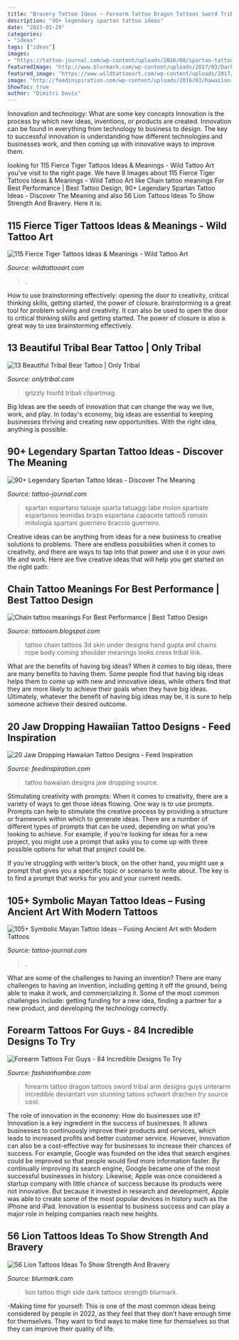 ```yaml
---
title: "Bravery Tattoo Ideas ~ Forearm Tattoo Dragon Tattoos Sword Tribal Arm Designs Guys Unterarm Incredible Deviantart Von Stunning Tatoos Schwert Drachen Try Source Cool"
description: "90+ legendary spartan tattoo ideas"
date: "2023-01-29"
categories:
- "ideas"
tags: ["ideas"]
images:
- "https://tattoo-journal.com/wp-content/uploads/2016/08/spartan-tattoo5-650x650.jpg"
featuredImage: "http://www.blurmark.com/wp-content/uploads/2017/03/Dark-Lion-Tattoo-On-Side-Thigh.jpg"
featured_image: "https://www.wildtattooart.com/wp-content/uploads/2017/03/tiger-tattoos-02031718.jpg"
image: "http://feedinspiration.com/wp-content/uploads/2016/03/hawaiian-tattoo-designs.jpg"
ShowToc: true
author: "Dimitri Davis"
---
```



Innovation and technology: What are some key concepts
Innovation is the process by which new ideas, inventions, or products are created. Innovation can be found in everything from technology to business to design. The key to successful innovation is understanding how different technologies and businesses work, and then coming up with innovative ways to improve them.

	

		
looking for 115 Fierce Tiger Tattoos Ideas &amp; Meanings - Wild Tattoo Art you've visit to the right page. We have 8 Images about 115 Fierce Tiger Tattoos Ideas &amp; Meanings - Wild Tattoo Art like Chain tattoo meanings For Best Performance | Best Tattoo Design, 90+ Legendary Spartan Tattoo Ideas - Discover The Meaning and also 56 Lion Tattoos Ideas To Show Strength And Bravery. Here it is:
		
    
## 115 Fierce Tiger Tattoos Ideas &amp; Meanings - Wild Tattoo Art

<img loading=lazy src="https://www.wildtattooart.com/wp-content/uploads/2017/03/tiger-tattoos-02031718.jpg" onerror="this.onerror=null;this.src='https://tse3.mm.bing.net/th?id=OIP.XvWBtuMH8V4fUXG6sG8emAHaLH&amp;pid=15.1';" alt="115 Fierce Tiger Tattoos Ideas &amp; Meanings - Wild Tattoo Art">

_Source: wildtattooart.com_

>. 

	

How to use brainstorming effectively: opening the door to creativity, critical thinking skills, getting started, the power of closure.
brainstorming is a great tool for problem solving and creativity. It can also be used to open the door to critical thinking skills and getting started. The power of closure is also a great way to use brainstorming effectively.

    
## 13 Beautiful Tribal Bear Tattoo | Only Tribal

<img loading=lazy src="https://www.onlytribal.com/wp-content/uploads/2015/12/Tribal-Bear-Face-Tattoo.jpg" onerror="this.onerror=null;this.src='https://tse3.mm.bing.net/th?id=OIP._R51Dgos_XZ6uMhTwXfAIwHaKR&amp;pid=15.1';" alt="13 Beautiful Tribal Bear Tattoo | Only Tribal">

_Source: onlytribal.com_

>grizzly hoofd tribali clipartmag. 

	

Big Ideas are the seeds of innovation that can change the way we live, work, and play. In today's economy, big ideas are essential to keeping businesses thriving and creating new opportunities. With the right idea, anything is possible.

    
## 90+ Legendary Spartan Tattoo Ideas - Discover The Meaning

<img loading=lazy src="https://tattoo-journal.com/wp-content/uploads/2016/08/spartan-tattoo5-650x650.jpg" onerror="this.onerror=null;this.src='https://tse2.mm.bing.net/th?id=OIP.l9elOADeAYgtgIl-_PCo0wHaHa&amp;pid=15.1';" alt="90+ Legendary Spartan Tattoo Ideas - Discover The Meaning">

_Source: tattoo-journal.com_

>spartan espartano tatuaje sparta tatuaggi labe molon spartiate espartanos leonidas brazo espartana capacete tattoo5 romain mitologia spartani guerriero braccio guerreiro. 

	

Creative ideas can be anything from ideas for a new business to creative solutions to problems. There are endless possibilities when it comes to creativity, and there are ways to tap into that power and use it in your own life and work. Here are five creative ideas that will help you get started on the right path: 

    
## Chain Tattoo Meanings For Best Performance | Best Tattoo Design

<img loading=lazy src="https://3.bp.blogspot.com/-RAXQ8CzXSp8/V0lJwnfVE2I/AAAAAAAABWk/-peWRS-AQhckTe_4AaUlKpw_oH8e5DImwCLcB/s1600/Greatest-chain-tattoo-designs-470x1024.jpg" onerror="this.onerror=null;this.src='https://tse1.mm.bing.net/th?id=OIP.Ka-6BmXl6lKGbZUHgOLcpwAAAA&amp;pid=15.1';" alt="Chain tattoo meanings For Best Performance | Best Tattoo Design">

_Source: tattoosm.blogspot.com_

>tattoo chain tattoos 3d skin under designs hand gupta anil chains rope body coming shoulder meanings looks cross tribal link. 

	

What are the benefits of having big ideas?
When it comes to big ideas, there are many benefits to having them. Some people find that having big ideas helps them to come up with new and innovative ideas, while others find that they are more likely to achieve their goals when they have big ideas. Ultimately, whatever the benefit of having big ideas may be, it is sure to help someone achieve their desired outcome.

    
## 20 Jaw Dropping Hawaiian Tattoo Designs - Feed Inspiration

<img loading=lazy src="http://feedinspiration.com/wp-content/uploads/2016/03/hawaiian-tattoo-designs.jpg" onerror="this.onerror=null;this.src='https://tse2.mm.bing.net/th?id=OIP.fIqC6-FhKUz2ZSfbOGRw8wHaKS&amp;pid=15.1';" alt="20 Jaw Dropping Hawaiian Tattoo Designs - Feed Inspiration">

_Source: feedinspiration.com_

>tattoo hawaiian designs jaw dropping source. 

	

Stimulating creativity with prompts:
When it comes to creativity, there are a variety of ways to get those ideas flowing. One way is to use prompts. Prompts can help to stimulate the creative process by providing a structure or framework within which to generate ideas.
There are a number of different types of prompts that can be used, depending on what you’re looking to achieve. For example, if you’re looking for ideas for a new project, you might use a prompt that asks you to come up with three possible options for what that project could be.

If you’re struggling with writer’s block, on the other hand, you might use a prompt that gives you a specific topic or scenario to write about. The key is to find a prompt that works for you and your current needs.

    
## 105+ Symbolic Mayan Tattoo Ideas – Fusing Ancient Art With Modern Tattoos

<img loading=lazy src="https://tattoo-journal.com/wp-content/uploads/2016/09/Mayan-Tattoo_-21.jpg" onerror="this.onerror=null;this.src='https://tse2.mm.bing.net/th?id=OIP.ZDZxttIokmCFoU7xTfoKeQHaJQ&amp;pid=15.1';" alt="105+ Symbolic Mayan Tattoo Ideas – Fusing Ancient Art with Modern Tattoos">

_Source: tattoo-journal.com_

>. 

	

What are some of the challenges to having an invention?
There are many challenges to having an invention, including getting it off the ground, being able to make it work, and commercializing it. Some of the most common challenges include: getting funding for a new idea, finding a partner for a new product, and developing the technology correctly.

    
## Forearm Tattoos For Guys - 84 Incredible Designs To Try

<img loading=lazy src="https://www.fashionhombre.com/wp-content/uploads/2019/09/Incredible-Forearm-Tattoos-For-Guys-1.jpg" onerror="this.onerror=null;this.src='https://tse3.mm.bing.net/th?id=OIP.2S7dkSqExObm7M92YkJpWwHaJ4&amp;pid=15.1';" alt="Forearm Tattoos For Guys - 84 Incredible Designs To Try">

_Source: fashionhombre.com_

>forearm tattoo dragon tattoos sword tribal arm designs guys unterarm incredible deviantart von stunning tatoos schwert drachen try source cool. 

	

The role of innovation in the economy: How do businesses use it?
Innovation is a key ingredient in the success of businesses. It allows businesses to continuously improve their products and services, which leads to increased profits and better customer service. However, innovation can also be a cost-effective way for businesses to increase their chances of success. For example, Google was founded on the idea that search engines could be improved so that people would find more information faster. By continually improving its search engine, Google became one of the most successful businesses in history. Likewise, Apple was once considered a startup company with little chance of success because its products were not innovative. But because it invested in research and development, Apple was able to create some of the most popular devices in history such as the iPhone and iPad. Innovation is essential to business success and can play a major role in helping companies reach new heights.

    
## 56 Lion Tattoos Ideas To Show Strength And Bravery

<img loading=lazy src="http://www.blurmark.com/wp-content/uploads/2017/03/Dark-Lion-Tattoo-On-Side-Thigh.jpg" onerror="this.onerror=null;this.src='https://tse4.mm.bing.net/th?id=OIP.FsfFRXToaUFEO7hp2e0UXAHaJ4&amp;pid=15.1';" alt="56 Lion Tattoos Ideas To Show Strength And Bravery">

_Source: blurmark.com_

>lion tattoo thigh side dark tattoos strength blurmark. 

	

-Making time for yourself: This is one of the most common ideas being considered by people in 2022, as they feel that they don’t have enough time for themselves. They want to find ways to make time for themselves so that they can improve their quality of life.

